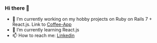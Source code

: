 ### Hi there 👋

- 🔭 I’m currently working on my hobby projects on Ruby on Rails 7 + React.js. Link to [Coffee-App](https://github.com/keiichi031605/coffee-app)
- 🌱 I’m currently learning React.js
- 📫 How to reach me: [Linkedin](https://www.linkedin.com/in/keiichi-katsuno/)

<!--
**keiichi031605/keiichi031605** is a ✨ _special_ ✨ repository because its `README.md` (this file) appears on your GitHub profile.

Here are some ideas to get you started:

- 🔭 I’m currently working on ...
- 🌱 I’m currently learning ...
- 👯 I’m looking to collaborate on ...
- 🤔 I’m looking for help with ...
- 💬 Ask me about ...
- 📫 How to reach me: ...
- 😄 Pronouns: ...
- ⚡ Fun fact: ...
-->
